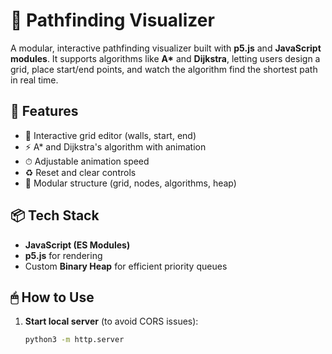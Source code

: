 # 🧭 Pathfinding Visualizer

A modular, interactive pathfinding visualizer built with **p5.js** and **JavaScript modules**. It supports algorithms like **A\*** and **Dijkstra**, letting users design a grid, place start/end points, and watch the algorithm find the shortest path in real time.

## 🚀 Features

- 🎨 Interactive grid editor (walls, start, end)
- ⚡ A* and Dijkstra's algorithm with animation
- ⏱ Adjustable animation speed
- ♻️ Reset and clear controls
- 🧩 Modular structure (grid, nodes, algorithms, heap)

## 📦 Tech Stack

- **JavaScript (ES Modules)**
- **p5.js** for rendering
- Custom **Binary Heap** for efficient priority queues

## 🖱 How to Use

1. **Start local server** (to avoid CORS issues):

   ```bash
   python3 -m http.server

